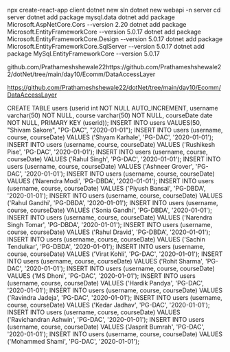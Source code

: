npx create-react-app client
dotnet new sln
dotnet new webapi -n server
cd server
dotnet add package mysql.data
dotnet add package Microsoft.AspNetCore.Cors --version 2.20
dotnet add package Microsoft.EntityFrameworkCore --version 5.0.17 
dotnet add package Microsoft.EntityFrameworkCore.Design --version 5.0.17 
dotnet add package Microsoft.EntityFrameworkCore.SqlServer --version 5.0.17 
dotnet add package MySql.EntityFrameworkCore --version 5.0.17 





github.com/Prathameshshewale22https://github.com/Prathameshshewale22/dotNet/tree/main/day10/Ecomm/DataAccessLayer




https://github.com/Prathameshshewale22/dotNet/tree/main/day10/Ecomm/DataAccessLayer










CREATE TABLE users (userid int NOT NULL AUTO_INCREMENT, username varchar(50) NOT NULL, course varchar(50) NOT NULL, courseDate date NOT NULL, PRIMARY KEY (userid));
INSERT INTO users VALUES(50, "Shivam Sakore", "PG-DAC", "2020-01-01");
INSERT INTO users (username, course, courseDate) VALUES ('Shyam Karhale', 'PG-DAC', '2020-01-01');
INSERT INTO users (username, course, courseDate) VALUES ('Rushikesh Pise', 'PG-DAC', '2020-01-01');
INSERT INTO users (username, course, courseDate) VALUES ('Rahul Singh', 'PG-DAC', '2020-01-01');
INSERT INTO users (username, course, courseDate) VALUES ('Ashneer Grover', 'PG-DAC', '2020-01-01');
INSERT INTO users (username, course, courseDate) VALUES ('Narendra Modi', 'PG-DBDA', '2020-01-01');
INSERT INTO users (username, course, courseDate) VALUES ('Piyush Bansal', 'PG-DBDA', '2020-01-01');
INSERT INTO users (username, course, courseDate) VALUES ('Rahul Gandhi', 'PG-DBDA', '2020-01-01');
INSERT INTO users (username, course, courseDate) VALUES ('Sonia Gandhi', 'PG-DBDA', '2020-01-01');
INSERT INTO users (username, course, courseDate) VALUES ('Narendra Singh Tomar', 'PG-DBDA', '2020-01-01');
INSERT INTO users (username, course, courseDate) VALUES ('Rahul Dravid', 'PG-DBDA', '2020-01-01');
INSERT INTO users (username, course, courseDate) VALUES ('Sachin Tendulkar', 'PG-DBDA', '2020-01-01');
INSERT INTO users (username, course, courseDate) VALUES ('Virat Kohli', 'PG-DAC', '2020-01-01');
INSERT INTO users (username, course, courseDate) VALUES ('Rohit Sharma', 'PG-DAC', '2020-01-01');
INSERT INTO users (username, course, courseDate) VALUES ('MS Dhoni', 'PG-DAC', '2020-01-01');
INSERT INTO users (username, course, courseDate) VALUES ('Hardik Pandya', 'PG-DAC', '2020-01-01');
INSERT INTO users (username, course, courseDate) VALUES ('Ravindra Jadeja', 'PG-DAC', '2020-01-01');
INSERT INTO users (username, course, courseDate) VALUES ('Kedar Jadhav', 'PG-DAC', '2020-01-01');
INSERT INTO users (username, course, courseDate) VALUES ('Ravichandran Ashwin', 'PG-DAC', '2020-01-01');
INSERT INTO users (username, course, courseDate) VALUES ('Jasprit Bumrah', 'PG-DAC', '2020-01-01');
INSERT INTO users (username, course, courseDate) VALUES ('Mohammed Shami', 'PG-DAC', '2020-01-01');

